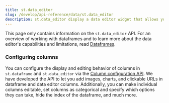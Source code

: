 ```yaml
---
title: st.data_editor
slug: /develop/api-reference/data/st.data_editor
description: st.data_editor display a data editor widget that allows you to edit dataframes and many other data structures in a table-like UI.
---
```


<Tip>

This page only contains information on the `st.data_editor` API. For an overview of working with dataframes and to learn more about the data editor's capabilities and limitations, read [Dataframes](/develop/concepts/elements-and-ui/dataframes).

</Tip>

<Autofunction function="streamlit.data_editor" oldName="streamlit.experimental_data_editor" />

### Configuring columns

You can configure the display and editing behavior of columns in `st.dataframe` and `st.data_editor` via the [Column configuration API](/develop/api-reference/data/st.column_config). We have developed the API to let you add images, charts, and clickable URLs in dataframe and data editor columns. Additionally, you can make individual columns editable, set columns as categorical and specify which options they can take, hide the index of the dataframe, and much more.

<Cloud src="https://doc-column-config-overview.streamlit.app/?embed=true&embed_options=disable_scrolling" height="480"/>
